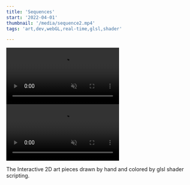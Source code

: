 ```yaml
---
title: 'Sequences'
start: '2022-04-01'
thumbnail: '/media/sequence2.mp4'
tags: 'art,dev,webGL,real-time,glsl,shader'

---
```


<video muted autoplay loop><source src='/media/sequence2.mp4'></video>
<video muted autoplay loop><source src='/media/sequence1.mp4'></video>

The Interactive 2D art pieces drawn by hand and colored by glsl shader scripting.